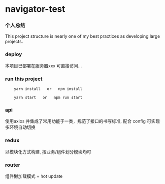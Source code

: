 # navigator-test

### 个人总结

This project structure is nearly one of my best practices as developing large projects.

### deploy

本项目已部署在服务器xxx 可直接访问...

### run this project

```
    yarn install   or   npm install

    yarn start   or   npm run start
```

### api

使用axios 并集成了常用功能于一类，规范了接口的书写标准, 配合 config 可实现多环境自动切换

### redux 

以模块化方式构建, 按业务/组件划分模块均可

### router

组件懒加载模式 + hot update


